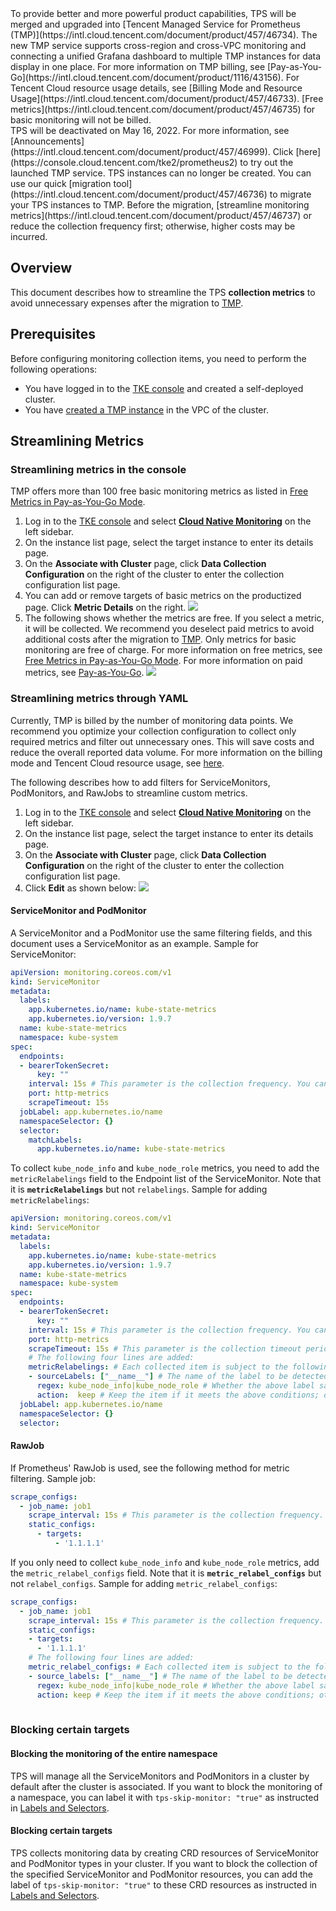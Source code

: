 <dx-alert infotype="alarm" title="Note">
To provide better and more powerful product capabilities, TPS will be merged and upgraded into [Tencent Managed Service for Prometheus (TMP)](https://intl.cloud.tencent.com/document/product/457/46734). The new TMP service supports cross-region and cross-VPC monitoring and connecting a unified Grafana dashboard to multiple TMP instances for data display in one place. For more information on TMP billing, see [Pay-as-You-Go](https://intl.cloud.tencent.com/document/product/1116/43156). For Tencent Cloud resource usage details, see [Billing Mode and Resource Usage](https://intl.cloud.tencent.com/document/product/457/46733). [Free metrics](https://intl.cloud.tencent.com/document/product/457/46735) for basic monitoring will not be billed.<br>
TPS will be deactivated on May 16, 2022. For more information, see [Announcements](https://intl.cloud.tencent.com/document/product/457/46999). Click [here](https://console.cloud.tencent.com/tke2/prometheus2) to try out the launched TMP service. TPS instances can no longer be created. You can use our quick [migration tool](https://intl.cloud.tencent.com/document/product/457/46736) to migrate your TPS instances to TMP. Before the migration, [streamline monitoring metrics](https://intl.cloud.tencent.com/document/product/457/46737) or reduce the collection frequency first; otherwise, higher costs may be incurred.
</dx-alert>

## Overview

This document describes how to streamline the TPS **collection metrics** to avoid unnecessary expenses after the migration to [TMP](https://intl.cloud.tencent.com/document/product/457/46734).

## Prerequisites

Before configuring monitoring collection items, you need to perform the following operations:

- You have logged in to the [TKE console](https://console.cloud.tencent.com/tke2) and created a self-deployed cluster.
- You have [created a TMP instance](https://intl.cloud.tencent.com/document/product/457/38824?lang=zh&pg=#.E5.88.9B.E5.BB.BA.E7.9B.91.E6.8E.A7.E5.AE.9E.E4.BE.8B) in the VPC of the cluster.

## Streamlining Metrics

### Streamlining metrics in the console

TMP offers more than 100 free basic monitoring metrics as listed in [Free Metrics in Pay-as-You-Go Mode](https://intl.cloud.tencent.com/document/product/457/46735).

1. Log in to the [TKE console](https://console.cloud.tencent.com/tke2) and select **[Cloud Native Monitoring](https://console.cloud.tencent.com/tke2/prometheus)** on the left sidebar.
2. On the instance list page, select the target instance to enter its details page.
3. On the **Associate with Cluster** page, click **Data Collection Configuration** on the right of the cluster to enter the collection configuration list page.
4. You can add or remove targets of basic metrics on the productized page. Click **Metric Details** on the right.
![](https://qcloudimg.tencent-cloud.cn/raw/8e837e035089126feca9a827867b2647.png)
5. The following shows whether the metrics are free. If you select a metric, it will be collected. We recommend you deselect paid metrics to avoid additional costs after the migration to [TMP](https://intl.cloud.tencent.com/document/product/457/46734). Only metrics for basic monitoring are free of charge. For more information on free metrics, see [Free Metrics in Pay-as-You-Go Mode](https://intl.cloud.tencent.com/document/product/457/46735). For more information on paid metrics, see [Pay-as-You-Go](https://intl.cloud.tencent.com/document/product/1116/43156).
![](https://qcloudimg.tencent-cloud.cn/raw/92c68bf0a10368f8c513c85327a66c43.png)

### Streamlining metrics through YAML

Currently, TMP is billed by the number of monitoring data points. We recommend you optimize your collection configuration to collect only required metrics and filter out unnecessary ones. This will save costs and reduce the overall reported data volume. For more information on the billing mode and Tencent Cloud resource usage, see [here](https://intl.cloud.tencent.com/document/product/457/46733).

The following describes how to add filters for ServiceMonitors, PodMonitors, and RawJobs to streamline custom metrics.

1. Log in to the [TKE console](https://console.cloud.tencent.com/tke2) and select **[Cloud Native Monitoring](https://console.cloud.tencent.com/tke2/prometheus)** on the left sidebar.
2. On the instance list page, select the target instance to enter its details page.
3. On the **Associate with Cluster** page, click **Data Collection Configuration** on the right of the cluster to enter the collection configuration list page.
4. Click **Edit** as shown below:
![](https://qcloudimg.tencent-cloud.cn/raw/72cc5e6258ee9b7a8f3217ef0216f5ff.png)

#### ServiceMonitor and PodMonitor

A ServiceMonitor and a PodMonitor use the same filtering fields, and this document uses a ServiceMonitor as an example.
Sample for ServiceMonitor:

```yaml
apiVersion: monitoring.coreos.com/v1
kind: ServiceMonitor
metadata:
  labels:
    app.kubernetes.io/name: kube-state-metrics
    app.kubernetes.io/version: 1.9.7
  name: kube-state-metrics
  namespace: kube-system
spec:
  endpoints:
  - bearerTokenSecret:
      key: ""
    interval: 15s # This parameter is the collection frequency. You can increase it to reduce the data storage costs. For example, you can set it to `300s` for less important metrics, which can reduce the amount of monitoring data collected by 20 times.
    port: http-metrics
    scrapeTimeout: 15s
  jobLabel: app.kubernetes.io/name
  namespaceSelector: {}
  selector:
    matchLabels:
      app.kubernetes.io/name: kube-state-metrics
```

To collect `kube_node_info` and `kube_node_role` metrics, you need to add the `metricRelabelings` field to the Endpoint list of the ServiceMonitor. Note that it is **`metricRelabelings`** but not `relabelings`.
Sample for adding `metricRelabelings`:

```yaml
apiVersion: monitoring.coreos.com/v1
kind: ServiceMonitor
metadata:
  labels:
    app.kubernetes.io/name: kube-state-metrics
    app.kubernetes.io/version: 1.9.7
  name: kube-state-metrics
  namespace: kube-system
spec:
  endpoints:
  - bearerTokenSecret:
      key: ""
    interval: 15s # This parameter is the collection frequency. You can increase it to reduce the data storage costs. For example, you can set it to `300s` for less important metrics, which can reduce the amount of monitoring data collected by 20 times.
    port: http-metrics
    scrapeTimeout: 15s # This parameter is the collection timeout period. TMP configuration requires that this value not exceed the collection interval, i.e., `scrapeTimeout` <= `interval`.
    # The following four lines are added:
    metricRelabelings: # Each collected item is subject to the following processing.
    - sourceLabels: ["__name__"] # The name of the label to be detected. `__name__` indicates the name of the metric or any label that comes with the item.
      regex: kube_node_info|kube_node_role # Whether the above label satisfies this regex. Here, `__name__` should satisfy the requirements of `kube_node_info` or `kube_node_role`.
      action:  keep # Keep the item if it meets the above conditions; otherwise, drop it.
  jobLabel: app.kubernetes.io/name
  namespaceSelector: {}
  selector:
```

#### RawJob

If Prometheus' RawJob is used, see the following method for metric filtering.
Sample job:

```yaml
scrape_configs:
  - job_name: job1
    scrape_interval: 15s # This parameter is the collection frequency. You can increase it to reduce the data storage costs. For example, you can set it to `300s` for less important metrics, which can reduce the amount of monitoring data collected by 20 times.
    static_configs:
      - targets:
          - '1.1.1.1'
```

If you only need to collect `kube_node_info` and `kube_node_role` metrics, add the `metric_relabel_configs` field. Note that it is **`metric_relabel_configs`** but not `relabel_configs`.
Sample for adding `metric_relabel_configs`:

```yaml
scrape_configs:
  - job_name: job1
    scrape_interval: 15s # This parameter is the collection frequency. You can increase it to reduce the data storage costs. For example, you can set it to `300s` for less important metrics, which can reduce the amount of monitoring data collected by 20 times.
    static_configs:
    - targets:
      - '1.1.1.1'
    # The following four lines are added:
    metric_relabel_configs: # Each collected item is subject to the following processing.
    - source_labels: ["__name__"] # The name of the label to be detected. `__name__` indicates the name of the metric or any label that comes with the item.
      regex: kube_node_info|kube_node_role # Whether the above label satisfies this regex. Here, `__name__` should satisfy the requirements of `kube_node_info` or `kube_node_role`.
      action: keep # Keep the item if it meets the above conditions; otherwise, drop it.
		    
```

### Blocking certain targets

#### Blocking the monitoring of the entire namespace

TPS will manage all the ServiceMonitors and PodMonitors in a cluster by default after the cluster is associated. If you want to block the monitoring of a namespace, you can label it with `tps-skip-monitor: "true"` as instructed in [Labels and Selectors](https://kubernetes.io/zh/docs/concepts/overview/working-with-objects/labels/).

#### Blocking certain targets

TPS collects monitoring data by creating CRD resources of ServiceMonitor and PodMonitor types in your cluster. If you want to block the collection of the specified ServiceMonitor and PodMonitor resources, you can add the label of `tps-skip-monitor: "true"` to these CRD resources as instructed in [Labels and Selectors](https://kubernetes.io/zh/docs/concepts/overview/working-with-objects/labels/).
